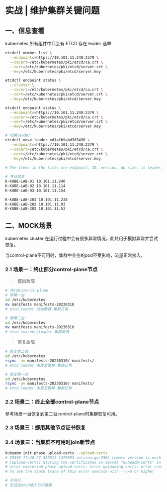 # 实战 | 维护集群关键问题

## 一、信息查看

kubernetes 所有组件中只会有 ETCD 存在 leader 选举

```bash
etcdctl member list \
  --endpoints=https://10.101.11.240:2379 \
  --cacert=/etc/kubernetes/pki/etcd/ca.crt \
  --cert=/etc/kubernetes/pki/etcd/server.crt \
  --key=/etc/kubernetes/pki/etcd/server.key

etcdctl endpoint status \
  --cluster \
  --cacert=/etc/kubernetes/pki/etcd/ca.crt \
  --cert=/etc/kubernetes/pki/etcd/server.crt \
  --key=/etc/kubernetes/pki/etcd/server.key

etcdctl endpoint status \
  --endpoints=https://10.101.11.240:2379 \
  --cacert=/etc/kubernetes/pki/etcd/ca.crt \
  --cert=/etc/kubernetes/pki/etcd/server.crt \
  --key=/etc/kubernetes/pki/etcd/server.key

# 切换leader
etcdctl move-leader ed1afb9abd383490 \
  --endpoints=https://10.101.11.240:2379 \
  --cacert=/etc/kubernetes/pki/etcd/ca.crt \
  --cert=/etc/kubernetes/pki/etcd/server.crt \
  --key=/etc/kubernetes/pki/etcd/server.key
  
# The items in the lists are endpoint, ID, version, db size, is leader, is learner, raft term, raft index, raft applied index, errors.

# 节点信息
K-KUBE-LAB-01 10.101.11.240
K-KUBE-LAB-02 10.101.11.114
K-KUBE-LAB-03 10.101.11.154

K-KUBE-LAB-201 10.101.11.238
K-KUBE-LAB-202 10.101.11.93
K-KUBE-LAB-203 10.101.11.53

```



## 二、MOCK场景

kubernetes cluster 在运行过程中会有很多异常情况，此处用于模拟异常并尝试恢复。

当control-plane不可用时，集群中业务的pod不受影响，流量正常接入。



### 2.1 场景一：终止部分control-plane节点

> 模拟故障

```bash
# 共3台control-plane
# 停第一台
cd /etc/kubernetes
mv manifests manifests-20230310
# etcd leader 成功飘移 集群正常

# 停第二台
cd /etc/kubernetes
mv manifests manifests-20230310
# etcd learner/leader 集群崩溃
```

> 恢复故障

```bash
# 恢复第二台
cd /etc/kubernetes
rsync -av manifests-20230310/ manifests/
# etcd leader 未发生飘移 集群正常

# 恢复第一台
cd /etc/kubernetes
rsync -av manifests-20230310/ manifests/
# etcd leader 未发生飘移 集群正常
```



### 2.2 场景二：终止全部control-plane节点

参考场景一当恢复到第二台control-plane时集群恢复可用。



### 2.3 场景三：挪用其他节点证书恢复





### 2.4 场景三：当集群不可用时join新节点

```bash
kubeadm init phase upload-certs --upload-certs
# I0310 17:40:27.320512 1479993 version.go:256] remote version is much newer: v1.26.2; falling back to: stable-1.25
# [upload-certs] Storing the certificates in Secret "kubeadm-certs" in the "kube-system" Namespace
# error execution phase upload-certs: error uploading certs: error creating token: timed out waiting for the condition
# To see the stack trace of this error execute with --v=5 or higher

# 不可行
# 无法往etcd插入节点数据
```

